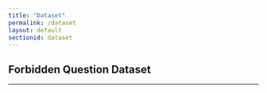 ```yaml
---
title: "Dataset"
permalink: /dataset
layout: default
sectionid: dataset
---
```


## Forbidden Question Dataset
---
